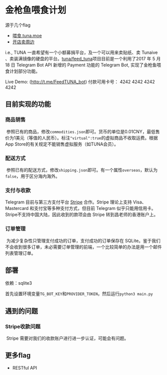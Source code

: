 # 金枪鱼喂食计划

源于几个flag
 - [喂食.tuna.moe](https://github.com/tuna/collection/issues/44)
 - [开店卖周边](https://github.com/tuna/collection/issues/41)

i.e., TUNA 一直希望有一个小额募捐平台，及一个可以用来卖贴纸、卖 Tunaive 、卖装满镜像的硬盘的平台。[tuna/feed_tuna](https://github.com/tuna/feed_tuna)项目目前是一个利用了2017 年 5 月 18 日 Telegram Bot API 新增的 Payment 功能的 Telegram Bot, 实现了金枪鱼喂食计划部分功能。

Live Demo: (http://t.me/FeedTUNA_bot) 付款可用卡号： 4242 4242 4242 4242

## 目前实现的功能
### 商品销售
  参照已有的商品，修改`commodities.json`即可。货币的单位是0.01CNY，最低售价为1美元（等值的人民币）。标注`"virtual":true`的虚拟商品不收取运费。根据App Store的有关规定不能销售虚拟服务（如TUNA会员）。

### 配送方式
  参照已有的配送方式，修改`shipping.json`即可。有一个属性`overseas`，默认为`false`，用于区分海内海外。

### 支付与收款
  Telegram 目前与第三方支付平台 [Stripe](https://stripe.com) 合作。Stripe 理论上支持 Visa、Mastercard 和支付宝等多种支付方式，但目前 Telegram 似乎只能用信用卡。Stripe不支持中国大陆，因此收到的款项会由 Stripe 转到昌老师的香港账户上。

### 订单管理
  为减少复杂性只管理支付成功的订单，支付成功的订单保存在 SQLite。鉴于我们不会收到很多订单，未必需要订单管理的前端，一个比较简单的办法是用一个邮件列表管理订单。

## 部署
  依赖：sqlite3

  首先设置环境变量`TG_BOT_KEY`和`PROVIDER_TOKEN`，然后运行`python3 main.py`

## 遇到的问题

### Stripe收款问题
  Stripe 需要对我们的收款账户进行进一步认证，可能会有问题。

## 更多flag

 - RESTful API
